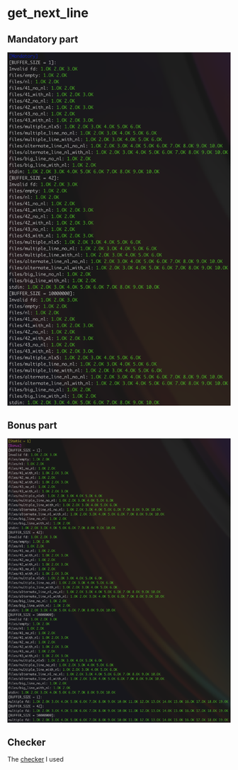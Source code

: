# get_next_line

## Mandatory part
![alt mandatory_part](https://github.com/AlexMitcul/get_next_line/blob/main/resources/mandatory_part.png)

## Bonus part
![alt bonus_part](https://github.com/AlexMitcul/get_next_line/blob/main/resources/bonus_part.png)

## Checker
The [checker](https://github.com/Tripouille/gnlTester) I used
